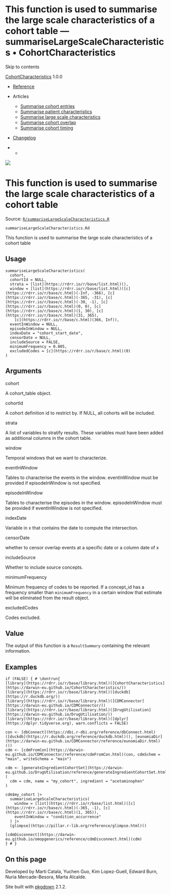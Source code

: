 # This function is used to summarise the large scale characteristics of a cohort table — summariseLargeScaleCharacteristics • CohortCharacteristics

Skip to contents

[CohortCharacteristics](../index.html) 1.0.0

  * [Reference](../reference/index.html)
  * Articles
    * [Summarise cohort entries](../articles/summarise_cohort_entries.html)
    * [Summarise patient characteristics](../articles/summarise_characteristics.html)
    * [Summarise large scale characteristics](../articles/summarise_large_scale_characteristics.html)
    * [Summarise cohort overlap](../articles/summarise_cohort_overlap.html)
    * [Summarise cohort timing](../articles/summarise_cohort_timing.html)
  * [Changelog](../news/index.html)


  *   * [](https://github.com/darwin-eu/CohortCharacteristics/)



![](../logo.png)

# This function is used to summarise the large scale characteristics of a cohort table

Source: [`R/summariseLargeScaleCharacteristics.R`](https://github.com/darwin-eu/CohortCharacteristics/blob/v1.0.0/R/summariseLargeScaleCharacteristics.R)

`summariseLargeScaleCharacteristics.Rd`

This function is used to summarise the large scale characteristics of a cohort table

## Usage
    
    
    summariseLargeScaleCharacteristics(
      cohort,
      cohortId = NULL,
      strata = [list](https://rdrr.io/r/base/list.html)(),
      window = [list](https://rdrr.io/r/base/list.html)([c](https://rdrr.io/r/base/c.html)(-Inf, -366), [c](https://rdrr.io/r/base/c.html)(-365, -31), [c](https://rdrr.io/r/base/c.html)(-30, -1), [c](https://rdrr.io/r/base/c.html)(0, 0), [c](https://rdrr.io/r/base/c.html)(1, 30), [c](https://rdrr.io/r/base/c.html)(31, 365),
        [c](https://rdrr.io/r/base/c.html)(366, Inf)),
      eventInWindow = NULL,
      episodeInWindow = NULL,
      indexDate = "cohort_start_date",
      censorDate = NULL,
      includeSource = FALSE,
      minimumFrequency = 0.005,
      excludedCodes = [c](https://rdrr.io/r/base/c.html)(0)
    )

## Arguments

cohort
    

A cohort_table object.

cohortId
    

A cohort definition id to restrict by. If NULL, all cohorts will be included.

strata
    

A list of variables to stratify results. These variables must have been added as additional columns in the cohort table.

window
    

Temporal windows that we want to characterize.

eventInWindow
    

Tables to characterise the events in the window. eventInWindow must be provided if episodeInWindow is not specified.

episodeInWindow
    

Tables to characterise the episodes in the window. episodeInWindow must be provided if eventInWindow is not specified.

indexDate
    

Variable in x that contains the date to compute the intersection.

censorDate
    

whether to censor overlap events at a specific date or a column date of x

includeSource
    

Whether to include source concepts.

minimumFrequency
    

Minimum frequency of codes to be reported. If a concept_id has a frequency smaller than `minimumFrequency` in a certain window that estimate will be eliminated from the result object.

excludedCodes
    

Codes excluded.

## Value

The output of this function is a `ResultSummary` containing the relevant information.

## Examples
    
    
    if (FALSE) { # \dontrun{
    [library](https://rdrr.io/r/base/library.html)([CohortCharacteristics](https://darwin-eu.github.io/CohortCharacteristics/))
    [library](https://rdrr.io/r/base/library.html)([duckdb](https://r.duckdb.org/))
    [library](https://rdrr.io/r/base/library.html)([CDMConnector](https://darwin-eu.github.io/CDMConnector/))
    [library](https://rdrr.io/r/base/library.html)([DrugUtilisation](https://darwin-eu.github.io/DrugUtilisation/))
    [library](https://rdrr.io/r/base/library.html)([dplyr](https://dplyr.tidyverse.org), warn.conflicts = FALSE)
    
    con <- [dbConnect](https://dbi.r-dbi.org/reference/dbConnect.html)([duckdb](https://r.duckdb.org/reference/duckdb.html)(), [eunomiaDir](https://darwin-eu.github.io/CDMConnector/reference/eunomiaDir.html)())
    cdm <- [cdmFromCon](https://darwin-eu.github.io/CDMConnector/reference/cdmFromCon.html)(con, cdmSchem = "main", writeSchema = "main")
    
    cdm <- [generateIngredientCohortSet](https://darwin-eu.github.io/DrugUtilisation/reference/generateIngredientCohortSet.html)(
      cdm = cdm, name = "my_cohort", ingredient = "acetaminophen"
    )
    
    cdm$my_cohort |>
      summariseLargeScaleCharacteristics(
        window = [list](https://rdrr.io/r/base/list.html)([c](https://rdrr.io/r/base/c.html)(-365, -1), [c](https://rdrr.io/r/base/c.html)(1, 365)),
        eventInWindow = "condition_occurrence"
      ) |>
      [glimpse](https://pillar.r-lib.org/reference/glimpse.html)()
    
    [cdmDisconnect](https://darwin-eu.github.io/omopgenerics/reference/cdmDisconnect.html)(cdm)
    } # }
    

## On this page

Developed by Marti Catala, Yuchen Guo, Kim Lopez-Guell, Edward Burn, Nuria Mercade-Besora, Marta Alcalde.

Site built with [pkgdown](https://pkgdown.r-lib.org/) 2.1.2.

